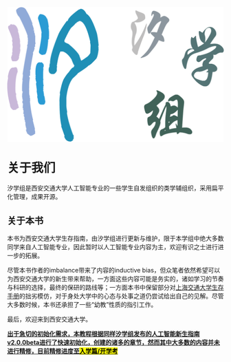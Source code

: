 <img src="./images/title.png" alt="title" style="display: block; margin: 0 auto; zoom: 50%;">

# 关于我们

汐学组是西安交通大学人工智能专业的一些学生自发组织的类学辅组织，采用扁平化管理，成果开源。

## 关于本书

本书为西安交通大学生存指南，由汐学组进行更新与维护，限于本学组中绝大多数同学来自人工智能专业，因此暂时以人工智能专业内容为主，欢迎有识之士进行进一步的拓展。

尽管本书作者的imbalance带来了内容的inductive bias，但众笔者依然希望可以为西安交通大学的新生带来帮助，一方面这些内容可能是务实的，诸如学习的节奏与科研的选择，最终的保研的路线等；一方面本书中保留部分对[上海交通大学生存手册](https://survivesjtu.gitbook.io/survivesjtumanual)的拙劣模仿，对于身处大学中的心态与处事之道仍尝试给出自己的见解。尽管大多数时候，本书还承担了一些“幼教”性质的指引工作。

最后，欢迎来到西安交通大学。

<u>**出于急切的初始化需求，本教程根据同样汐学组发布的[人工智能新生指南v2.0.0beta](https://xistudygroup.github.io/XiStudyGroup/%E4%BA%BA%E5%B7%A5%E6%99%BA%E8%83%BD%E6%96%B0%E7%94%9F%E6%8C%87%E5%8D%972024/)进行了快速初始化，创建的诸多的章节，然而其中大多数的内容并未进行精修，目前精修进度至<mark>入学篇/开学考</mark>**</u>